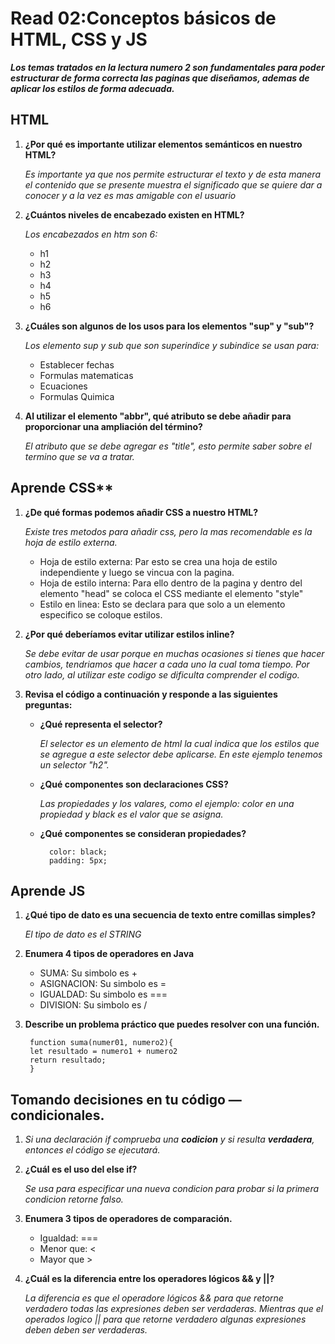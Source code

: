 # Read 02:Conceptos básicos de HTML, CSS y JS
***Los temas tratados en la lectura numero 2 son fundamentales para poder estructurar de forma correcta las paginas que diseñamos, ademas de aplicar los estilos de forma adecuada.***

## **HTML**
1. **¿Por qué es importante utilizar elementos semánticos en nuestro HTML?**

    _Es importante ya que nos permite estructurar el texto y de esta manera el contenido que se presente muestra el significado que se quiere dar a conocer y a la vez es mas amigable con el usuario_
2. **¿Cuántos niveles de encabezado existen en HTML?**

     _Los encabezados en htm son 6:_
     + h1
     + h2
     + h3
     + h4
     + h5
     + h6
3. **¿Cuáles son algunos de los usos para los elementos "sup" y "sub"?**

    _Los elemento sup y sub que son superindice y subindice se usan para:_
     + Establecer fechas
     + Formulas matematicas
     + Ecuaciones
     + Formulas Quimica
4. **Al utilizar el elemento "abbr", qué atributo se debe añadir para proporcionar una ampliación del término?**

     _El atributo que se debe agregar es "title", esto permite saber sobre el termino que se va a tratar._

## Aprende CSS**
1. **¿De qué formas podemos añadir CSS a nuestro HTML?**

    _Existe tres metodos para añadir css, pero la mas recomendable es la hoja de estilo externa._
    + Hoja de estilo externa: Par esto se crea una hoja de estilo independiente y luego se vincua con la pagina.
    + Hoja de estilo interna: Para ello dentro de la pagina y dentro del elemento "head" se coloca el CSS mediante el elemento "style"
    + Estilo en linea: Esto se declara para que solo a un elemento especifico se coloque estilos.
2. **¿Por qué deberíamos evitar utilizar estilos inline?**

    _Se debe evitar de usar porque en muchas ocasiones si tienes que hacer cambios, tendriamos que hacer a cada uno la cual toma tiempo. Por otro lado, al utilizar este codigo se dificulta comprender el codigo._

3. **Revisa el código a continuación y responde a las siguientes preguntas:**
    + **¿Qué representa el selector?**

        _El selector es un elemento de html la cual indica que los estilos que se agregue a este selector debe aplicarse. En este ejemplo tenemos un selector "h2"._ 
    + **¿Qué componentes son declaraciones CSS?**

        _Las propiedades y los valares, como el ejemplo: color en una propiedad y black es el valor que se asigna._
    + **¿Qué componentes se consideran propiedades?**

            color: black;
            padding: 5px;
## **Aprende JS**
1. **¿Qué tipo de dato es una secuencia de texto entre comillas simples?**

    _El tipo de dato es el STRING_
2. **Enumera 4 tipos de operadores en Java**
    + SUMA: Su simbolo es +
    + ASIGNACION: Su simbolo es =
    + IGUALDAD: Su simbolo es ===
    + DIVISION: Su simbolo es /
3. **Describe un problema práctico que puedes resolver con una función.**

        function suma(numer01, numero2){
        let resultado = numero1 + numero2
        return resultado;
        }

## **Tomando decisiones en tu código — condicionales.**
1. _Si una declaración if comprueba una **codicion** y si resulta **verdadera**, entonces el código se ejecutará._

2. **¿Cuál es el uso del else if?**

    _Se usa para especificar una nueva condicion para probar si la primera condicion retorne falso._

3. **Enumera 3 tipos de operadores de comparación.**
    + Igualdad: ===
    + Menor que: <
    + Mayor que >
4. **¿Cuál es la diferencia entre los operadores lógicos && y ||?**

    _La diferencia es que el operadore lógicos && para que retorne verdadero todas las expresiones deben ser verdaderas._
    _Mientras que el operados logico || para que retorne verdadero algunas expresiones deben deben ser verdaderas._